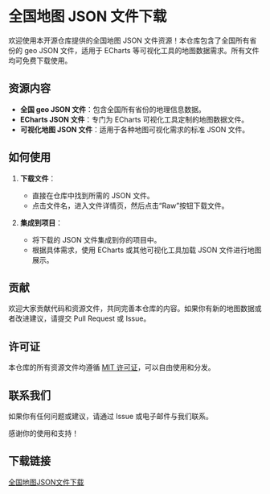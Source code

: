 # 全国地图 JSON 文件下载

欢迎使用本开源仓库提供的全国地图 JSON 文件资源！本仓库包含了全国所有省份的 geo JSON 文件，适用于 ECharts 等可视化工具的地图数据需求。所有文件均可免费下载使用。

## 资源内容

- **全国 geo JSON 文件**：包含全国所有省份的地理信息数据。
- **ECharts JSON 文件**：专门为 ECharts 可视化工具定制的地图数据文件。
- **可视化地图 JSON 文件**：适用于各种地图可视化需求的标准 JSON 文件。

## 如何使用

1. **下载文件**：
   - 直接在仓库中找到所需的 JSON 文件。
   - 点击文件名，进入文件详情页，然后点击“Raw”按钮下载文件。

2. **集成到项目**：
   - 将下载的 JSON 文件集成到你的项目中。
   - 根据具体需求，使用 ECharts 或其他可视化工具加载 JSON 文件进行地图展示。

## 贡献

欢迎大家贡献代码和资源文件，共同完善本仓库的内容。如果你有新的地图数据或者改进建议，请提交 Pull Request 或 Issue。

## 许可证

本仓库的所有资源文件均遵循 [MIT 许可证](LICENSE)，可以自由使用和分发。

## 联系我们

如果你有任何问题或建议，请通过 Issue 或电子邮件与我们联系。

感谢你的使用和支持！

## 下载链接

[全国地图JSON文件下载](https://pan.quark.cn/s/4c1caebeb18d)